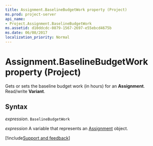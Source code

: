 ```yaml
---
title: Assignment.BaselineBudgetWork property (Project)
ms.prod: project-server
api_name:
- Project.Assignment.BaselineBudgetWork
ms.assetid: d10ddcdc-0879-1567-2697-e55ebcd4675b
ms.date: 06/08/2017
localization_priority: Normal
---
```



# Assignment.BaselineBudgetWork property (Project)

Gets or sets the baseline budget work (in hours) for an  **Assignment**. Read/write **Variant**.


## Syntax

_expression_. `BaselineBudgetWork`

_expression_ A variable that represents an [Assignment](./Project.Assignment.md) object.

[!include[Support and feedback](~/includes/feedback-boilerplate.md)]